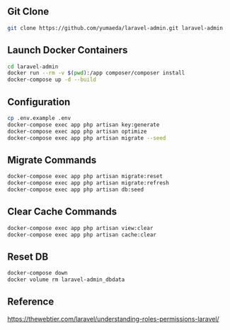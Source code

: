 ## Git Clone
```bash
git clone https://github.com/yumaeda/laravel-admin.git laravel-admin
```

## Launch Docker Containers
```bash
cd laravel-admin
docker run --rm -v $(pwd):/app composer/composer install
docker-compose up -d --build
```

## Configuration
```bash
cp .env.example .env
docker-compose exec app php artisan key:generate
docker-compose exec app php artisan optimize
docker-compose exec app php artisan migrate --seed
```

## Migrate Commands
```bash
docker-compose exec app php artisan migrate:reset
docker-compose exec app php artisan migrate:refresh
docker-compose exec app php artisan db:seed
```

## Clear Cache Commands
```bash
docker-compose exec app php artisan view:clear
docker-compose exec app php artisan cache:clear
```

## Reset DB
```bash
docker-compose down
docker volume rm laravel-admin_dbdata
```

## Reference
https://thewebtier.com/laravel/understanding-roles-permissions-laravel/
